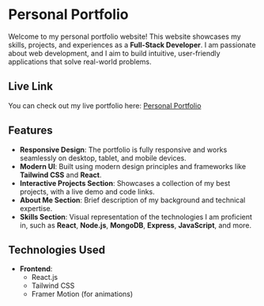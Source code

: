 # Personal Portfolio

Welcome to my personal portfolio website! This website showcases my skills, projects, and experiences as a **Full-Stack Developer**. I am passionate about web development, and I aim to build intuitive, user-friendly applications that solve real-world problems.

## Live Link

You can check out my live portfolio here: [Personal Portfolio](https://personal-portfolio-six-blush-93.vercel.app/)

## Features

- **Responsive Design**: The portfolio is fully responsive and works seamlessly on desktop, tablet, and mobile devices.
- **Modern UI**: Built using modern design principles and frameworks like **Tailwind CSS** and **React**.
- **Interactive Projects Section**: Showcases a collection of my best projects, with a live demo and code links.
- **About Me Section**: Brief description of my background and technical expertise.
- **Skills Section**: Visual representation of the technologies I am proficient in, such as **React**, **Node.js**, **MongoDB**, **Express**, **JavaScript**, and more.

## Technologies Used

- **Frontend**:
  - React.js
  - Tailwind CSS
  - Framer Motion (for animations)


